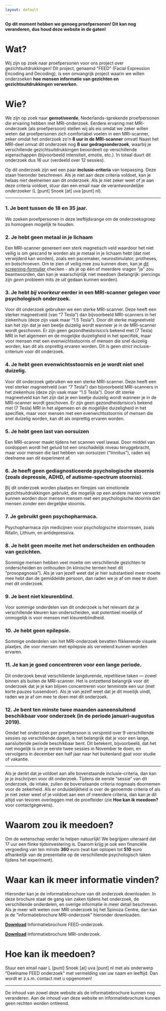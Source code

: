```yaml
---
layout: default
---
```


**Op dit moment hebben we genoeg proefpersonen! Dit kan nog veranderen, dus houd deze website in de gaten!**

# __Wat__?
Wij zijn op zoek naar proefpersonen voor ons project over gezichtsuitdrukkingen!
Dit project, genaamd "FEED" (Facial Expression Encoding and Decoding), is een
omvangrijk project waarin we willen onderzoeken **hoe mensen informatie van
gezichten en gezichtsuitdrukkingen verwerken**. 

# __Wie__?
We zijn op zoek naar **gemotiveerde**, Nederlands-sprekende proefpersonen die ervaring hebben met
MRI-onderzoek. Eerdere ervaring met MRI-onderzoek (als proefpersoon) stellen
wij als eis omdat we zeker willen weten dat proefpersonen zich comfortabel voelen
in een MRI-scanner, zeker omdat het onderzoek zo'n **8 uur in de MRI-scanner** omvat!
Naast het MRI-deel omvat dit onderzoek nog **8 uur gedragsonderzoek**, waarbij je
verschillende gezichtsuitdrukkingen beoordeelt op verschillende eigenschappen
(bijvoorbeeld intensiteit, emotie, etc.). In totaal duurt dit onderzoek dus
16 uur (verdeeld over 12 sessies). 

Op dit onderzoek zijn wel een paar **inclusie-criteria** van toepassing. Deze
staan hieronder beschreven. Als je niet aan deze criteria voldoet, kan je
helaas *niet* deelnemen aan dit onderzoek. Als je niet zeker weet of je aan deze criteria voldoet,
stuur dan een email naar de verantwoordelijke onderzoeker (L [punt] Snoek [at] uva [punt] nl).

---

### 1. Je bent tussen de 18 en 35 jaar.
We zoeken proefpersonen in deze leeftijdsrange om de onderzoeksgroep zo homogeen mogelijk te houden.

### 2. Je hebt geen metaal in je lichaam
Een MRI-scanner genereert een sterk magnetisch veld waardoor het niet veilig is om gescand te worden als je metaal in je lichaam hebt (dat niet verwijderd kan worden), zoals een pacemaker, neurostimulator, protheses, en botschroeven. Om te zien of veilig mee zou kunnen doen, kan je [dit screening-formulier](Spinoza_MRI_screening.pdf) checken - als je op één of meerdere vragen "ja" zou beantwoorden, dan kan je waarschijnlijk niet meedoen (belangrijk: piercings zijn *geen* probleem mits ze uit gedaan kunnen worden).

### 3. Je hebt *bij voorkeur* eerder in een MRI-scanner gelegen voor psychologisch onderzoek.
Voor dit onderzoek gebruiken we een sterke MRI-scanner. Deze heeft een sterker magneetveld (van “7 Tesla”) dan bijvoorbeeld MRI-scanners in het ziekenhuis (deze zijn vaak maar “1.5 Tesla”). Door dit sterke magneetveld kan het zijn dat je een beetje duizelig wordt wanneer je in de MRI-scanner wordt geschoven. Er zijn geen gezondheidsrisico’s bekend met (7 Tesla) MRI in het algemeen en de mogelijke duizeligheid in het specifiek, maar voor mensen met een evenwichtsstoornis of mensen die snel duizelig worden, kan dit als onprettig ervaren worden. Dit is geen *strict* inclusie-criterium voor dit onderzoek.

### 4. Je hebt geen evenwichtsstoornis en je wordt niet snel duizelig.
Voor dit onderzoek gebruiken we een sterke MRI-scanner. Deze heeft een veel sterker magneetveld (van “7 Tesla”) dan bijvoorbeeld MRI-scanners in het ziekenhuis (deze zijn vaak maar “1.5 Tesla”). Door dit sterke magneetveld kan het zijn dat je een beetje duizelig wordt wanneer je in de MRI-scanner wordt geschoven. Er zijn geen gezondheidsrisico’s bekend met (7 Tesla) MRI in het algemeen en de mogelijke duizeligheid in het specifiek, maar voor mensen met een evenwichtsstoornis of mensen die snel duizelig worden, kan dit als onprettig ervaren worden.

### 5. Je hebt geen last van oorsuizen
Een MRI-scanner maakt tijdens het scannen veel lawaai. Door middel van oordoppen wordt het geluid tot een onschadelijk niveau teruggebracht, maar voor mensen die last hebben van oorsuizen ("tinnitus"), raden wij deelname aan dit experiment af.

### 6. Je heeft geen gediagnosticeerde psychologische stoornis (zoals depressie, ADHD, of autisme-spectrum stoornis).
Bij dit onderzoek worden plaatjes en filmpjes van emotionele gezichtsuitdrukkingen gebruikt, die mogelijk op een andere manier verwerkt kunnen worden door mensen mensen met een psychologische stoornis dan mensen zonder een dergelijke stoornis. 

### 7. Je gebruikt geen psychopharmaca.
Psychopharmaca zijn medicijnen voor psychologische stoornissen, zoals Ritalin, Lithium, en antidepressiva.

### 8. Je hebt geen moeite met het onderscheiden en onthouden van gezichten.
Sommige mensen hebben veel moeite om verschillende gezichten te onderscheiden en onthouden (in klinische termen heet dit “prosopagnosia”). Als je van jezelf weet dat je hier substantieel meer moeite mee hebt dan de gemiddelde persoon, dan raden we je af om mee te doen met dit onderzoek.

### 9. Je bent niet kleurenblind.
Voor sommige onderdelen van dit onderzoek is het relevant dat je verschillende kleuren kan onderscheiden, wat potentieel moeilijk of onmogelijk is voor mensen met kleurenblindheid.

### 10. Je hebt geen epilepsie.
Sommige onderdelen van het MRI-onderzoek bevatten flikkerende visuele plaatjes, die voor mensen met epilepsie als vervelend kunnen worden ervaren.

### 11. Je kan je goed concentreren voor een lange periode.
Dit onderzoek bevat verschillende langdurende, repetitieve taken — zowel binnen als buiten de MRI-scanner. Het is ontzettend belangrijk voor dit onderzoek dat je je kan blijven concentreren voor tenminste een uur (met korte pauzes tussendoor). Als je van jezelf weet dat je dit moeilijk vindt, raden we je af om mee te doen met dit onderzoek.

### 12. Je bent ten minste twee maanden aaneensluitend beschikbaar voor onderzoek (in de periode januari-augustus 2019).
Omdat het onderzoek per proefpersoon is verspreid over 9 verschillende sessies op verschillende dagen, is het belangrijk dat je voor een lange, aansluitende periode beschikbaar bent. Dit betekent, bijvoorbeeld, dat het niet mogelijk is om je eerste twee sessies in November te doen, en vervolgens in december een half jaar naar het buitenland gaat voor studie of vakantie.

---

Als je denkt dat je voldoet aan alle bovenstaande inclusie-criteria, dan kan je je inschrijven voor dit onderzoek. Tijdens de eerste “sessie” van dit onderzoek, de intake, zullen de bovenstaande criteria nogmaals doornemen voor de zekerheid. Als er onduidelijkheid is over de genoemde criteria of als je niet zeker weet of je voldoet aan een of meerdere criteria, dan kan je dit altijd van tevoren overleggen met de proefleider (zie **Hoe kan ik meedoen?** voor contactgegevens).

# __Waarom__ zou ik meedoen?
Om de wetenschap verder te helpen natuurlijk! We begrijpen uiteraard dat
17 uur een flinke tijdsinvestering is. Daarom krijg je ook een financiële
vergoeding van ten minste **360** euro (wat kan oplopen tot **510** euro afhankelijk van de presentatie op de verschillende psychologisch taken tijdens het experiment).  

# __Waar__ kan ik meer informatie vinden?
Hieronder kan je de informatiebrochure van dit onderzoek downloaden. In deze brochure
staat de gang van zaken tijdens het onderzoek, de verschillende onderdelen, en overige
informatie in meer detail beschreven. Als je meer wilt weten over MRI onderzoek bij het Spinoza Centre,
dan kan je de "informatiebrochure MRI-onderzoek" hieronder downloaden.

[**Download**](FEED_informatiebrief_lang.pdf) Informatiebrochure FEED-onderzoek.

[**Download**](FEED_MRI_infobrochure.pdf) Informatiebrochure MRI-onderzoek.

# __Hoe__ kan ik meedoen?
Stuur een email naar L [punt] Snoek [at] uva [punt] nl met als onderwerp "Deelname FEED onderzoek" met
vermelding van uw naam en leeftijd. Dan wordt er z.s.m. contact met u opgenomen!

---

De inhoud van zowel deze website als de informatiebrochure kunnen nog veranderen. Aan de inhoud van
deze website en informatiebrochure kunnen geen rechten worden ontleend.
